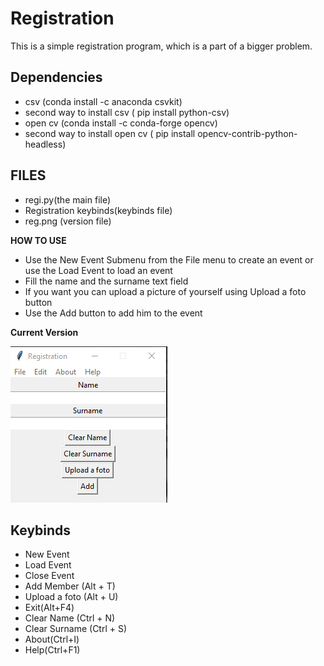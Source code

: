 # Registration
This is a simple registration program, which is a part of a bigger problem.

## Dependencies

<ul>
  <li> csv (conda install -c anaconda csvkit) </li>
  <li> second way to install csv ( pip install python-csv) </li>
  <li> open cv (conda install -c conda-forge opencv) </li>
  <li> second way to install open cv ( pip install opencv-contrib-python-headless) </li>
</ul>

## FILES

<ul>
  <li> regi.py(the main file)</li>
  <li> Registration keybinds(keybinds file) </li>
  <li> reg.png (version file) </li>
 </ul>

**HOW TO USE**
<ul>
  <li> Use the New Event Submenu from the File menu to create an event or use the Load Event to load an event  </li>
  <li> Fill the name and the surname text field </li>
  <li> If you want you can upload a picture of yourself using Upload a foto button</li>
  <li> Use the Add button to add him to the event</li>
</ul>

**Current Version**

<p><img src ="reg.png" title = "Registration Version"/> </p>

## Keybinds

<ul>
  <li> New Event </li>
  <li> Load Event </li>
  <li> Close Event </li>
  <li> Add Member (Alt + T) </li>
  <li> Upload a foto (Alt + U) </li>
  <li> Exit(Alt+F4) </li>
  <li> Clear Name (Ctrl + N) </li>
  <li> Clear Surname (Ctrl + S) </li>
  <li> About(Ctrl+I) </li>
  <li> Help(Ctrl+F1) </li>
</ul>
